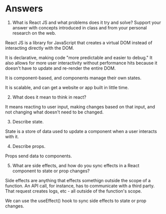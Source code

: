 # Answers

1. What is React JS and what problems does it try and solve? Support your answer with concepts introduced in class and from your personal research on the web.

React JS is a library for JavaScript that creates a virtual DOM instead of interacting directly with the DOM.  

It is declarative, making code "more predictable and easier to debug." It also allows for more user interactivity without performance hits because it doesn't have to update and re-render the entire DOM.

It is component-based, and components manage their own states.

It is scalable, and can get a website or app built in little time.


2. What does it mean to think in react?

It means reacting to user input, making changes based on that input, and not changing what doesn't need to be changed.


3. Describe state.

State is a store of data used to update a component when a user interacts with it.


4. Describe props.

Props send data to components.

5. What are side effects, and how do you sync effects in a React component to state or prop changes?

Side effects are anything that effects somethign outside the scope of a function. An API call, for instance, has to communicate with a third party. That request creates logs, etc - all outside of the function's scope.

We can use the useEffect() hook to sync side effects to state or prop changes.
